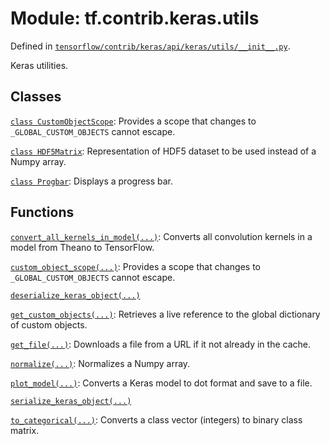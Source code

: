 <div itemscope itemtype="http://developers.google.com/ReferenceObject">
<meta itemprop="name" content="tf.contrib.keras.utils" />
</div>

# Module: tf.contrib.keras.utils



Defined in [`tensorflow/contrib/keras/api/keras/utils/__init__.py`](https://www.tensorflow.org/code/tensorflow/contrib/keras/api/keras/utils/__init__.py).

Keras utilities.

## Classes

[`class CustomObjectScope`](../../../tf/contrib/keras/utils/CustomObjectScope.md): Provides a scope that changes to `_GLOBAL_CUSTOM_OBJECTS` cannot escape.

[`class HDF5Matrix`](../../../tf/contrib/keras/utils/HDF5Matrix.md): Representation of HDF5 dataset to be used instead of a Numpy array.

[`class Progbar`](../../../tf/contrib/keras/utils/Progbar.md): Displays a progress bar.

## Functions

[`convert_all_kernels_in_model(...)`](../../../tf/contrib/keras/utils/convert_all_kernels_in_model.md): Converts all convolution kernels in a model from Theano to TensorFlow.

[`custom_object_scope(...)`](../../../tf/contrib/keras/utils/custom_object_scope.md): Provides a scope that changes to `_GLOBAL_CUSTOM_OBJECTS` cannot escape.

[`deserialize_keras_object(...)`](../../../tf/contrib/keras/utils/deserialize_keras_object.md)

[`get_custom_objects(...)`](../../../tf/contrib/keras/utils/get_custom_objects.md): Retrieves a live reference to the global dictionary of custom objects.

[`get_file(...)`](../../../tf/contrib/keras/utils/get_file.md): Downloads a file from a URL if it not already in the cache.

[`normalize(...)`](../../../tf/contrib/keras/utils/normalize.md): Normalizes a Numpy array.

[`plot_model(...)`](../../../tf/contrib/keras/utils/plot_model.md): Converts a Keras model to dot format and save to a file.

[`serialize_keras_object(...)`](../../../tf/contrib/keras/utils/serialize_keras_object.md)

[`to_categorical(...)`](../../../tf/contrib/keras/utils/to_categorical.md): Converts a class vector (integers) to binary class matrix.

